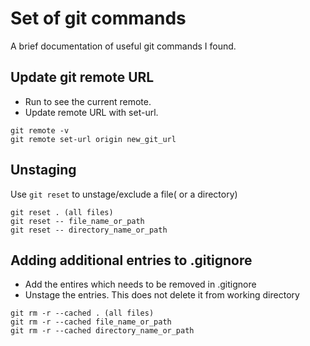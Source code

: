 # Set of git commands

A brief documentation of useful git commands I found.

## Update git remote URL
- Run to see the current remote.
- Update remote URL with set-url.
```
git remote -v
git remote set-url origin new_git_url
```

## Unstaging 
Use ```git reset``` to unstage/exclude a file( or a directory)

```
git reset . (all files)
git reset -- file_name_or_path
git reset -- directory_name_or_path
```

## Adding additional entries to .gitignore
- Add the entires which needs to be removed in .gitignore
- Unstage the entries. This does not delete it from working directory
```
git rm -r --cached . (all files)
git rm -r --cached file_name_or_path
git rm -r --cached directory_name_or_path
```
